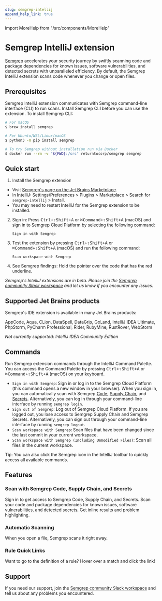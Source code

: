 ```yaml
---
slug: semgrep-intellij
append_help_link: true
---
```


import MoreHelp from "/src/components/MoreHelp"

# Semgrep IntelliJ extension

[Semgrep](https://semgrep.dev/) accelerates your security journey by swiftly scanning code and package dependencies for known issues, software vulnerabilities, and detected secrets with unparalleled efficiency. By default, the Semgrep IntelliJ extension scans code whenever you change or open files.

## Prerequisites

Semgrep IntelliJ extension communicates with Semgrep command-line interface (CLI) to run scans. Install Semgrep CLI before you can use the extension. To install Semgrep CLI:

```sh
# For macOS
$ brew install semgrep

# For Ubuntu/WSL/Linux/macOS
$ python3 -m pip install semgrep

# To try Semgrep without installation run via Docker
$ docker run --rm -v "${PWD}:/src" returntocorp/semgrep semgrep
```

## Quick start

1. Install the Semgrep extension
*  Visit [Semgrep's page on the Jet Brains Marketplace](https://plugins.jetbrains.com/plugin/22622-semgrep).
*  In IntelliJ: Settings/Preferences > Plugins > Marketplace > Search for `semgrep-intellij` > Install. 
* You may need to restart IntelliJ for the Semgrep extension to be installed.

2. Sign in: Press <kbd>Ctrl+⇧Shift+A</kbd> or <kbd>⌘Command+⇧Shift+A</kbd> (macOS) and sign in to Semgrep Cloud Platform by selecting the following command:
   ```
   Sign in with Semgrep
   ```
3. Test the extension by pressing <kbd>Ctrl+⇧Shift+A</kbd> or <kbd>⌘Command+⇧Shift+A</kbd> (macOS) and run the following command:
   ```
   Scan workspace with Semgrep
   ```
4. See Semgrep findings: Hold the pointer over the code that has the red underline.

_Semgrep's IntelliJ extensions are in beta. Please join the [Semgrep community Slack workspace](http://go.semgrep.dev/slack) and let us know if you encounter any issues._

## Supported Jet Brains products

Semgrep's IDE extension is available in many Jet Brains products: 

AppCode, Aqua, CLion, DataSpell, DataGrip, GoLand, IntelliJ IDEA Ultimate, PhpStorm, PyCharm Professional, Rider, RubyMine, RustRover, WebStorm

_Not currently supported: IntelliJ IDEA Community Edition_

## Commands

Run Semgrep extension commands through the IntelliJ Command Palette. You can access the Command Palette by pressing <kbd>Ctrl+⇧Shift+A</kbd> or <kbd>⌘Command+⇧Shift+A</kbd> (macOS) on your keyboard. 

- `Sign in with Semgrep`: Sign in or log in to the Semgrep Cloud Platform (this command opens a new window in your browser). When you sign in, you can automatically scan with Semgrep [Code](https://semgrep.dev/products/semgrep-code/), [Supply Chain](https://semgrep.dev/products/semgrep-supply-chain/), and [Secrets](https://semgrep.dev/products/semgrep-secrets/). Alternatively, you can log in through your command-line interface by running `semgrep login`.
- `Sign out of Semgrep`: Log out of Semgrep Cloud Platform. If you are logged out, you lose access to Semgrep Supply Chain and Semgrep Secrets. Alternatively, you can sign out through your command-line interface by running `semgrep logout`.
- `Scan workspace with Semgrep`: Scan files that have been changed since the last commit in your current workspace.
- `Scan workspace with Semgrep (Including Unmodified Files)`: Scan all files in the current workspace.

Tip: You can also click the Semgrep icon in the IntelliJ toolbar to quickly access all available commands.

## Features

### Scan with Semgrep Code, Supply Chain, and Secrets 

Sign in to get access to Semgrep Code, Supply Chain, and Secrets. Scan your code and package dependencies for known issues, software vulnerabilities, and detected secrets. Get inline results and problem highlighting.

### Automatic Scanning

When you open a file, Semgrep scans it right away.

### Rule Quick Links

Want to go to the definition of a rule? Hover over a match and click the link!

## Support

If you need our support, join the [Semgrep community Slack workspace](http://go.semgrep.dev/slack) and tell us about any problems you encountered.

